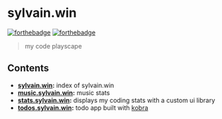# sylvain.win

[![forthebadge](https://forthebadge.com/images/badges/made-with-crayons.svg)](https://forthebadge.com)
[![forthebadge](https://forthebadge.com/images/badges/designed-in-ms-paint.svg)](https://forthebadge.com)

> my code playscape

## Contents

- **[sylvain.win](https://sylvain.win):** index of sylvain.win
- **[music.sylvain.win](https://music.sylvain.win):** music stats
- **[stats.sylvain.win](https://stats.sylvain.win):** displays my coding stats with a custom ui library
- **[todos.sylvain.win](https://todos.sylvain.win):** todo app built with [kobra](https://github.com/johnsylvain/kobra)
